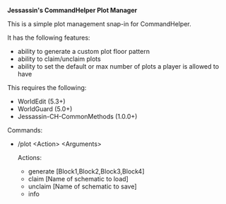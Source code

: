 **Jessassin's CommandHelper Plot Manager**

This is a simple plot management snap-in for CommandHelper.

It has the following features:

* ability to generate a custom plot floor pattern
* ability to claim/unclaim plots
* ability to set the default or max number of plots a player is allowed to have

This requires the following:

* WorldEdit (5.3+)
* WorldGuard (5.0+)
* Jessassin-CH-CommonMethods (1.0.0+)

Commands:
* /plot \<Action\> \<Arguments\>

	Actions:
	* generate \[Block1,Block2,Block3,Block4\]
	* claim \[Name of schematic to load\]
	* unclaim \[Name of schematic to save\]
	* info